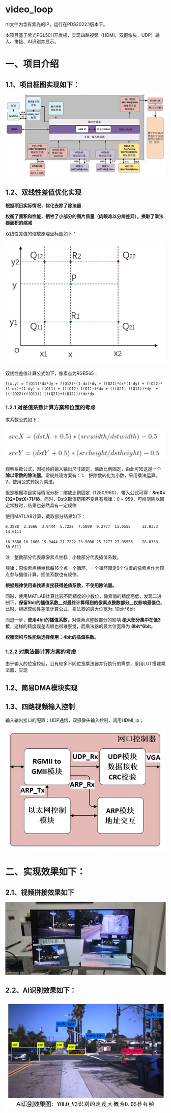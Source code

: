 # video_loop

rtl文件内含有紫光的IP，运行在PDS2022.1版本下。

本项目基于紫光PGL50H开发板，实现四路视频（HDMI，双摄像头，UDP）输入、拼接、AI识别并显示。

# 一、项目介绍

## 1.1、项目框图实现如下：  

![Alt Text](项目框图.jpg)

## 1.2、双线性差值优化实现

  __根据项目实际情况，优化去除了除法器__
  
  __权衡了面积和性能，牺牲了小部分的图片质量（肉眼难以分辨差异），换取了乘法器面积的缩减__

双线性差值的缩放原理坐标图如下：  

![Alt Text](双线性差值缩放坐标图.jpg)

双线性差值计算公式如下，像素点为RGB565：

    f(x,y) = f(Q11)*dx*dy + f(Q12)*(1-dx)*dy + f(Q21)*dx*(1-dy) + f(Q22)*(1-dx)*(1-dy) = f(Q11) + (f(Q12)-f(Q11))*dx + (f(Q21)-f(Q11))*dy  + ((f(Q22)+f(Q11))-(f(Q21)+f(Q12)))*dx*dy


### 1.2.1 对差值系数计算方案和位宽的考虑

求系数公式如下：

![Alt Text](双线性差值算法求系数公式.jpg)
    
观察系数公式，因视频的输入输出尺寸固定，缩放比例固定，由此可知这是一个 __除以常数的除法器__。常规处理方案有：1、 把除数转化为小数，采用乘法运算。2、使用公式转换为乘法。
    
但是根据项目实际情况分析：缩放比例固定（1280/960），带入公式可得：__SrcX=(32*DstX+7)/18__。同时，DstX取值范围不变且有规律：0 ~ 959，可推测除以固定常数时，结果也必然具有一定规律

使用MATLAB计算，截取部分结果如下：
    
    0.3888	2.1666	3.9444	5.7222	7.5000	9.2777	11.0555	    12.8333	14.6111	
    
    16.3888	18.1666	19.9444	21.7222	23.5000	25.2777	27.05555	28.8333	30.6111
    
注：整数部分代表原像素点坐标；小数部分代表插值系数。
    
规律：原像素点横坐标每16个点一个循环，一个循环固定9个位置的像素点作为顶点参与插值计算，插值系数也有规律。
    
__根据规律使用查找表直接获得差值系数，不使用除法器。__
    
        
同时，使用MATLAB计算比较不同精度的小数位，像素值的精度高低，发现二进制下，__保留5bit的插值系数__对最终计算得到的像素点整数部分__仅影响最低位__。此时，根据双线性差值计算公式，乘法器的最大位宽为: 10bit*6bit
    
而退一步，__使用4bit的插值系数__，对像素点整数部分的影响 __绝大部分集中在低3位__，这样的精度误差肉眼也很难察觉，而乘法器的最大位宽降为 __8bit*6bit__。
    
__权衡面积与性能后选择使用：4bit的插值系数。__

### 1.2.2 对乘法器计算方案的考虑
    
由于输入的位宽较低，且有较多不同位宽乘法器并行执行的需求，采用LUT搭建乘法器，实现

    
## 1.2、简易DMA模块实现
    
        

## 1.3、四路视频输入控制

输入输出接口的配置：UDP通信，双摄像头输入控制，调用HDMI_ip；

![Alt Text](网口控制器.jpg)
  



# 二、实现效果如下：  

## 2.1、视频拼接效果如下  

![Alt Text](视频拼接效果图.jpg)

## 2.2、AI识别效果如下：  

![Alt Text](AI识别效果.jpg)
